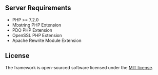 ## Server Requirements

- PHP >= 7.2.0
- Mbstring PHP Extension
- PDO PHP Extension
- OpenSSL PHP Extension
- Apache Rewrite Module Extension

## License

The framework is open-sourced software licensed under the [MIT license](http://opensource.org/licenses/MIT).
